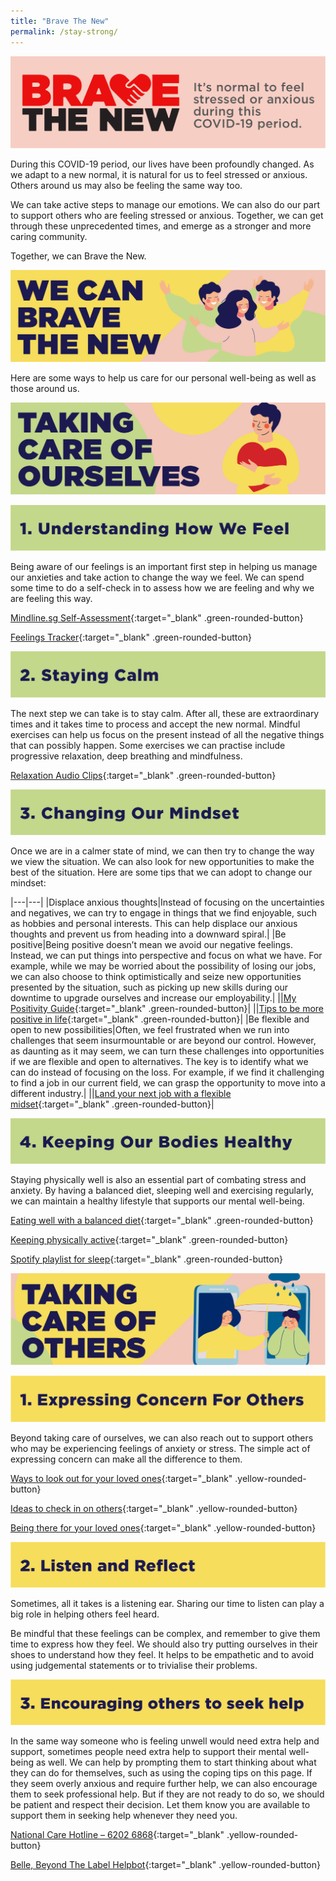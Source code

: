 ```yaml
---
title: "Brave The New"
permalink: /stay-strong/
---
```


![BTN](/images/stay-strong/Banners-01.jpg)
  
During this COVID-19 period, our lives have been profoundly changed. As we adapt to a new normal, it is natural for us to feel stressed or anxious. Others around us may also be feeling the same way too.

We can take active steps to manage our emotions. We can also do our part to support others who are feeling stressed or anxious. Together, we can get through these unprecedented times, and emerge as a stronger and more caring community.

Together, we can Brave the New.

![BTN](/images/stay-strong/Banners-02.jpg)

Here are some ways to help us care for our personal well-being as well as those around us.

![BTN](/images/stay-strong/Banners-03.jpg)

![BTN](/images/stay-strong/Banners-04.jpg)

Being aware of our feelings is an important first step in helping us manage our anxieties and take action to change the way we feel. We can spend some time to do a self-check in to assess how we are feeling and why we are feeling this way.

[Mindline.sg Self-Assessment](https://www.mindline.sg/){:target="_blank" .green-rounded-button}

[Feelings Tracker](https://www.healthhub.sg/sites/assets/Assets/Programs/stay-well/phase-3/pdfs/Stay_Positive/Feelings_Tracker.PDF){:target="_blank" .green-rounded-button}

![BTN](/images/stay-strong/Banners-05.jpg)

The next step we can take is to stay calm. After all, these are extraordinary times and it takes time to process and accept the new normal. Mindful exercises can help us focus on the present instead of all the negative things that can possibly happen. Some exercises we can practise include progressive relaxation, deep breathing and mindfulness.

[Relaxation Audio Clips](https://www.healthhub.sg/programmes/170/StayWell#sleep-better-2){:target="_blank" .green-rounded-button}

![BTN](/images/stay-strong/Banners-06.jpg)

Once we are in a calmer state of mind, we can then try to change the way we view the situation. We can also look for new opportunities to make the best of the situation. Here are some tips that we can adopt to change our mindset:

|---|---|
|Displace anxious thoughts|Instead of focusing on the uncertainties and negatives, we can try to engage in things that we find enjoyable, such as hobbies and personal interests. This can help displace our anxious thoughts and prevent us from heading into a downward spiral.|
|Be positive|Being positive doesn’t mean we avoid our negative feelings. Instead, we can put things into perspective and focus on what we have. For example, while we may be worried about the possibility of losing our jobs, we can also choose to think optimistically and seize new opportunities presented by the situation, such as picking up new skills during our downtime to upgrade ourselves and increase our employability.|
||[My Positivity Guide](https://www.healthhub.sg/sites/assets/Assets/Programs/stay-well/phase-3/pdfs/Stay_Positive/My_Positivity_Guide.pdf){:target="_blank" .green-rounded-button}|
||[Tips to be more positive in life](https://www.healthhub.sg/live-healthy/428/its-the-little-things){:target="_blank" .green-rounded-button}|
|Be flexible and open to new possibilities|Often, we feel frustrated when we run into challenges that seem insurmountable or are beyond our control. However, as daunting as it may seem, we can turn these challenges into opportunities if we are flexible and open to alternatives. The key is to identify what we can do instead of focusing on the loss. For example, if we find it challenging to find a job in our current field, we can grasp the opportunity to move into a different industry.|
||[Land your next job with a flexible midset](https://content.mycareersfuture.sg/careercoaching/article/a-right-mindset-gets-you-closer-to-your-next-job/){:target="_blank" .green-rounded-button}|

![BTN](/images/stay-strong/Banners-07.jpg)

Staying physically well is also an essential part of combating stress and anxiety. By having a balanced diet, sleeping well and exercising regularly, we can maintain a healthy lifestyle that supports our mental well-being. 

[Eating well with a balanced diet](https://www.healthhub.sg/programmes/170/StayWell#eat-well){:target="_blank" .green-rounded-button}

[Keeping physically active](https://www.healthhub.sg/programmes/170/StayWell#stay-active){:target="_blank" .green-rounded-button}

[Spotify playlist for sleep](https://open.spotify.com/playlist/23lVA8jLlZZndUtfubMjbs?si=qAqSCsWlQNGUj0ZS2LN5PA){:target="_blank" .green-rounded-button}


![BTN](/images/stay-strong/Banners-08.jpg)

![BTN](/images/stay-strong/Banners-09.jpg)

Beyond taking care of ourselves, we can also reach out to support others who may be experiencing feelings of anxiety or stress. The simple act of expressing concern can make all the difference to them. 

[Ways to look out for your loved ones](https://www.healthhub.sg/sites/assets/Assets/Programs/stay-well/phase-3/pdfs/Stay_Positive/9_Ways_To_Look_Out_For_Your_Loved_Ones.pdf){:target="_blank" .yellow-rounded-button}

[Ideas to check in on others](https://www.healthhub.sg/sites/assets/Assets/Programs/stay-well/phase-3/pdfs/Stay_Positive/14_Days_Of_JustCheckingIn.pdf){:target="_blank" .yellow-rounded-button}

[Being there for your loved ones](https://www.healthhub.sg/sites/assets/Assets/Programs/stay-well/phase-3/pdfs/Stay_Positive/3_Simple_Ways_To_Be_There_For_Your_Loved_Ones.pdf){:target="_blank" .yellow-rounded-button}

![BTN](/images/stay-strong/Banners-10.jpg)

Sometimes, all it takes is a listening ear. Sharing our time to listen can play a big role in helping others feel heard. 

Be mindful that these feelings can be complex, and remember to give them time to express how they feel. We should also try putting ourselves in their shoes to understand how they feel. It helps to be empathetic and to avoid using judgemental statements or to trivialise their problems.

![BTN](/images/stay-strong/Banners-11.jpg)

In the same way someone who is feeling unwell would need extra help and support, sometimes people need extra help to support their mental well-being as well. We can help by prompting them to start thinking about what they can do for themselves, such as using the coping tips on this page. If they seem overly anxious and require further help, we can also encourage them to seek professional help. But if they are not ready to do so, we should be patient and respect their decision. Let them know you are available to support them in seeking help whenever they need you.

[National Care Hotline – 6202 6868](http://www.ccs.org.sg/care-hotline){:target="_blank" .yellow-rounded-button}

[Belle, Beyond The Label Helpbot](https://www.ncss.gov.sg/Our-Initiatives/Beyond-The-Label/BTLColumnData/Belle,-Beyond-the-Label-Helpbot){:target="_blank" .yellow-rounded-button}
